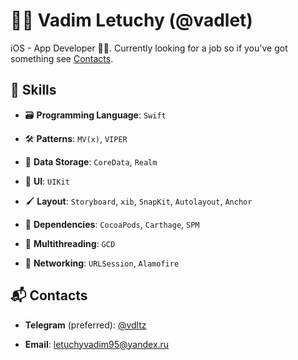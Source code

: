 # 👨‍💻 Vadim Letuchy (@vadlet)

iOS - App Developer 🚀📱. Currently looking for a job so if you've got something see [Contacts](#contacts).

## 🥋 Skills

- 🗃 **Programming Language**: `Swift`

- 🛠 **Patterns**: `MV(x)`, `VIPER`

- 💾 **Data Storage**: `CoreData`, `Realm`

- 🎨 **UI**: `UIKit`

- 🖌 **Layout**: `Storyboard`, `xib`, `SnapKit`, `Autolayout`, `Anchor`

- 🧰 **Dependencies**: `CocoaPods`, `Carthage`, `SPM`

- 🌊 **Multithreading**: `GCD`

- 📡 **Networking**: `URLSession`, `Alamofire`

## 📬 Contacts

- **Telegram** (preferred): [@vdltz](https://t.me/vdltz)

- **Email**: [letuchyvadim95@yandex.ru](letuchyvadim95@yandex.ru)
